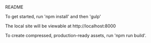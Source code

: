 README

To get started, run 'npm install' and then 'gulp'

The local site will be viewable at http://localhost:8000

To create compressed, production-ready assets, run 'npm run build'.